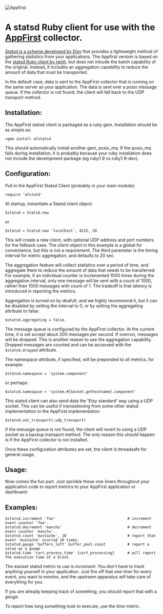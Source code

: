 ![Appfirst](http://www.appfirst.com/img/appfirst-logo.png)

A statsd Ruby client for use with the [AppFirst](http://www.appfirst.com) collector.  
===============================================================================
[Statsd is a scheme developed by Etsy](https://github.com/etsy/statsd) that provides 
a lightweight method of gathering statistics from your applications.  The Appfirst 
version is based on the [statsd Ruby client by reinh](https://github.com/reinh/statsd), 
but does not inlcude the batch capability of the original.  Instead, it 
includes an aggregation capability to reduce the amount of data that must be transported.

In the default case, data is sent to the AppFirst collector that is running on the same server
as your application.  The data is sent over a posix message queue.  If the collector is not found,
the client will fall back to the UDP transport method.

Installation:
-------------
The AppFirst statsd client is packaged as a ruby gem.  Installation should be as simple as:

    >gem install afstatsd

This should automatically install another gem, posix_mq.  If the posix_mq fails during installation, 
it is probably because your ruby installation does not include the development package (eg ruby1.9 vs ruby1.9-dev).

Configuration:
--------------
Pull in the AppFirst Statsd Client (probably in your main module):

    require 'afstatd'

At startup, instantiate a Statsd client object:

    $statsd = Statsd.new 
    
or 
                
    $statsd = Statsd.new 'localhost', 8125, 20
	
This will create a new client, with optional UDP address and port numbers for the 
fallback case.  The client object in this example is a global for convenience, 
but this is not a requirement.  The third parameter is the timing interval for 
metric aggregation, and defaults to 20 sec.  

The aggregation feature will collect statistics over a period of time, and aggregate 
them to reduce the amount of data that needs to be transferred.  For example, if an
individual counter is incremented 1000 times during the aggregation interval, only one 
message will be sent with a count of 1000, rather than 1000 messages with count of 1.
The tradeoff is that latency is introduced in reporting the metrics.

Aggregation is turned on by deafult, and we highly recommend it, but it can be disabled 
by setting the interval to 0, or by setting the aggregating attribute to false:

	$statsd.aggregating = false.
	
The message queue is configured by the AppFirst collector.  At the current 
time, it is set accept about 200 messages per second.  If overrun, 
messages will be dropped.  This is another reason to use the aggregation 
capability.  Dropped messages are counted and can be accessed with the 
`$statsd.dropped` attribute.

The namespace attribute, if specified, will be prepended to all metrics, for example:  

	$statsd.namespace = 'system.component'
    
or perhaps:
    
	$statsd.namespace = 'system.#{Socket.gethostname}.component'

This statsd client can also send data the 'Etsy standard' way using a UDP socket.  This 
can be useful if transistioning from some other statsd implementation to the AppFirst 
implementation:

    $statsd.set_transport(:udp_transport)

If the message queue is not found, the client will revert to using a UDP 
socket as a backup transport method.  The only reason this should happen is if 
the AppFirst collector is not installed.
    
Once these configuration attributes are set, the client is threadsafe for general usage.

Usage:
------
Now comes the fun part.  Just sprinkle these one-liners throughout your 
application code to report metrics to your AppFirst application or dashboard:

Examples:
--------- 
	$statsd.increment 'foo'  						        # increment event counter 'foo'.
	$statsd.decrement 'manchu'						        # decrement event counter 'manchu'.
	$statsd.count 'mustache', 10 						    # report that event 'mustache' ocurred 10 times.
	$statsd.gauge 'buffers_left' buffer_pool.count	        # report a value as a guage
    $statsd.time 'cart_process_time' {cart_processing}      # will report the execution time of	a block

The easiset statsd metric to use is *increment*.  You don't have to track anything yourself in your application.  Just fire off that one-liner 
for every event, you want to monitor, and the upstream apparatus will take care of everything for you.
    
If you are already keeping track of something, you should report that with a *gauge*. 
    
To report how long something took to execute, use the *time* metric.
